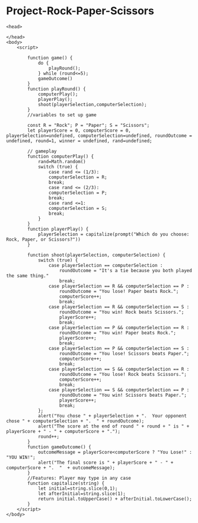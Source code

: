 # Project-Rock-Paper-Scissors

<!DOCTYPE html>
    <head>

    </head>
    <body>
        <script>
            
            function game() {
                do {
                    playRound();               
                } while (round<=5);
                gameOutcome()                
            }
            function playRound() {
                computerPlay();
                playerPlay();
                shoot(playerSelection,computerSelection);
            }
            //variables to set up game
            
            const R = "Rock"; P = "Paper"; S = "Scissors";
            let playerScore = 0, computerScore = 0, playerSelection=undefined, computerSelection=undefined, roundOutcome = undefined, round=1, winner = undefined, rand=undefined;
            
            // gameplay
            function computerPlay() {
                rand=Math.random()
                switch (true) { 
                    case rand <= (1/3):
                    computerSelection = R;
                    break;
                    case rand <= (2/3):
                    computerSelection = P;
                    break;
                    case rand <=1:
                    computerSelection = S;
                    break;
                }
            }
            function playerPlay() {
                playerSelection = capitalize(prompt("Which do you choose: Rock, Paper, or Scissors?"))    
            }
            
            function shoot(playerSelection, computerSelection) {
                switch (true) {
                    case playerSelection == computerSelection :
                        roundOutcome = "It's a tie because you both played the same thing."
                        break;
                    case playerSelection == R && computerSelection == P :
                        roundOutcome = "You lose! Paper beats Rock.";
                        computerScore++;
                        break;
                    case playerSelection == R && computerSelection == S :
                        roundOutcome = "You win! Rock beats Scissors.";
                        playerScore++;
                        break;
                    case playerSelection == P && computerSelection == R :
                        roundOutcome = "You win! Paper beats Rock.";
                        playerScore++;
                        break;
                    case playerSelection == P && computerSelection == S :
                        roundOutcome = "You lose! Scissors beats Paper.";
                        computerScore++;
                        break;
                    case playerSelection == S && computerSelection == R :
                        roundOutcome = "You lose! Rock beats Scissors.";
                        computerScore++;
                        break;
                    case playerSelection == S && computerSelection == P :
                        roundOutcome = "You win! Scissors beats Paper.";
                        playerScore++;
                        break;
                };
                alert("You chose " + playerSelection + ".  Your opponent chose " + computerSelection + ".  " + roundOutcome);
                alert("The score at the end of round " + round + " is " + playerScore + " - " + computerScore + ".");
                round++;
            }
            function gameOutcome() {
                outcomeMessage = playerScore<computerScore ? "You Lose!" : "YOU WIN!";
                alert("The final score is " + playerScore + " - " + computerScore + ".  "  + outcomeMessage);
            }
            //Features: Player may type in any case
            function capitalize(string) {
                let initial=string.slice(0,1);
                let afterInitial=string.slice(1);
                return initial.toUpperCase() + afterInitial.toLowerCase();
            }
        </script>
    </body>
</html>
